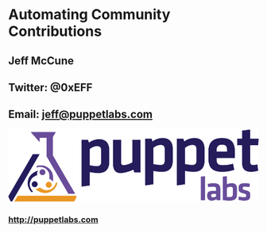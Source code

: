 <!SLIDE center>
# Automating Community Contributions
## Jeff McCune
## Twitter: @0xEFF
## Email: jeff@puppetlabs.com

![PuppetLabs](../_images/PuppetLogo.png)

### **http://puppetlabs.com**
